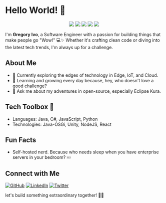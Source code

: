 # Hello World! 👋

<p align="center">
  <img src="https://img.shields.io/badge/Code-JavaScript-success?style=flat&logo=javascript">
  <img src="https://img.shields.io/badge/Code-Python-success?style=flat&logo=python">
  <img src="https://img.shields.io/badge/Code-Java-success?style=flat&logo=java">
  <img src="https://img.shields.io/badge/Tools-Docker-success?style=flat&logo=docker">
  <img src="https://img.shields.io/badge/Tools-Kubernetes-success?style=flat&logo=kubernetes">
</p>

I'm **Gregory Ivo**, a Software Engineer with a passion for building things that make people go "Wow!" 💻✨ Whether it's crafting clean code or diving into the latest tech trends, I'm always up for a challenge.

## About Me
- 🔭 Currently exploring the edges of technology in Edge, IoT, and Cloud.
- 🌱 Learning and growing every day because, hey, who doesn't love a good challenge?
- 💬 Ask me about my adventures in open-source, especially Eclipse Kura.

## Tech Toolbox 🧰
- Languages: Java, C#, JavaScript, Python
- Technologies: Java-OSGi, Unity, NodeJS, React

## Fun Facts
- Self-hosted nerd. Because who needs sleep when you have enterprise servers in your bedroom? 💤

## Connect with Me
[![GitHub](https://img.shields.io/badge/GitHub-%40GregoryIvo-black?style=for-the-badge&logo=github)](https://github.com/GregoryIvo)
[![LinkedIn](https://img.shields.io/badge/LinkedIn-gregoryivo-blue?style=for-the-badge&logo=linkedin)](https://www.linkedin.com/in/gregoryivo/)
[![Twitter](https://img.shields.io/badge/Twitter-%40GregoryIvo-blue?style=for-the-badge&logo=twitter)](https://twitter.com/GregoryIvo)

let's build something extraordinary together! 🚀✨
